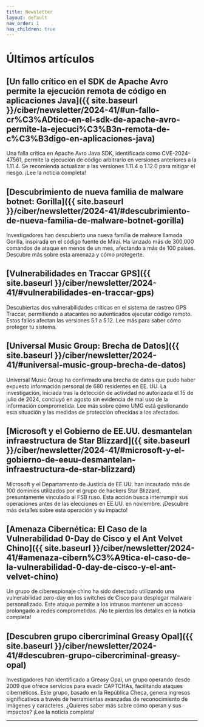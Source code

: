 ```yaml
---
title: Newsletter
layout: default
nav_order: 1
has_children: true
---
```


# Últimos artículos

## [Un fallo crítico en el SDK de Apache Avro permite la ejecución remota de código en aplicaciones Java]({{ site.baseurl }}/ciber/newsletter/2024-41/#un-fallo-cr%C3%ADtico-en-el-sdk-de-apache-avro-permite-la-ejecuci%C3%B3n-remota-de-c%C3%B3digo-en-aplicaciones-java)

Una falla crítica en Apache Avro Java SDK, identificada como CVE-2024-47561, permite la ejecución de código arbitrario en versiones anteriores a la 1.11.4. Se recomienda actualizar a las versiones 1.11.4 o 1.12.0 para mitigar el riesgo. ¡Lee la noticia completa!

## [Descubrimiento de nueva familia de malware botnet: Gorilla]({{ site.baseurl }}/ciber/newsletter/2024-41/#descubrimiento-de-nueva-familia-de-malware-botnet-gorilla)

Investigadores han descubierto una nueva familia de malware llamada Gorilla, inspirada en el código fuente de Mirai. Ha lanzado más de 300,000 comandos de ataque en menos de un mes, afectando a más de 100 países. Descubre más sobre esta amenaza y cómo protegerte.

## [Vulnerabilidades en Traccar GPS]({{ site.baseurl }}/ciber/newsletter/2024-41/#vulnerabilidades-en-traccar-gps)

Descubiertas dos vulnerabilidades críticas en el sistema de rastreo GPS Traccar, permitiendo a atacantes no autenticados ejecutar código remoto. Estos fallos afectan las versiones 5.1 a 5.12. Lee más para saber cómo proteger tu sistema.

## [Universal Music Group: Brecha de Datos]({{ site.baseurl }}/ciber/newsletter/2024-41/#universal-music-group-brecha-de-datos)

Universal Music Group ha confirmado una brecha de datos que pudo haber expuesto información personal de 680 residentes en EE. UU. La investigación, iniciada tras la detección de actividad no autorizada el 15 de julio de 2024, concluyó en agosto sin evidencia de mal uso de la información comprometida. Lee más sobre cómo UMG está gestionando esta situación y las medidas de protección ofrecidas a los afectados.

## [Microsoft y el Gobierno de EE.UU. desmantelan infraestructura de Star Blizzard]({{ site.baseurl }}/ciber/newsletter/2024-41/#microsoft-y-el-gobierno-de-eeuu-desmantelan-infraestructura-de-star-blizzard)

Microsoft y el Departamento de Justicia de EE.UU. han incautado más de 100 dominios utilizados por el grupo de hackers Star Blizzard, presuntamente vinculado al FSB ruso. Esta acción busca interrumpir sus operaciones antes de las elecciones en EE.UU. en noviembre. ¡Descubre más detalles sobre esta operación y su impacto!

## [Amenaza Cibernética: El Caso de la Vulnerabilidad 0-Day de Cisco y el Ant Velvet Chino]({{ site.baseurl }}/ciber/newsletter/2024-41/#amenaza-cibern%C3%A9tica-el-caso-de-la-vulnerabilidad-0-day-de-cisco-y-el-ant-velvet-chino)

Un grupo de ciberespionaje chino ha sido detectado utilizando una vulnerabilidad zero-day en los switches de Cisco para desplegar malware personalizado. Este ataque permite a los intrusos mantener un acceso prolongado a redes comprometidas. ¡No te pierdas los detalles en la noticia completa!

## [Descubren grupo cibercriminal Greasy Opal]({{ site.baseurl }}/ciber/newsletter/2024-41/#descubren-grupo-cibercriminal-greasy-opal)

Investigadores han identificado a Greasy Opal, un grupo operando desde 2009 que ofrece servicios para evadir CAPTCHAs, facilitando ataques cibernéticos. Este grupo, basado en la República Checa, genera ingresos significativos a través de herramientas avanzadas de reconocimiento de imágenes y caracteres. ¿Quieres saber más sobre cómo operan y sus impactos? ¡Lee la noticia completa!

---
